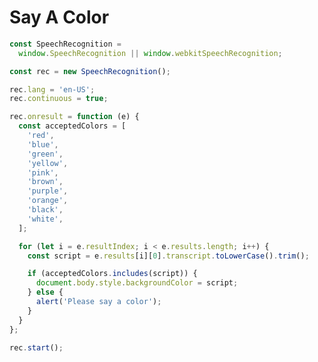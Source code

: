 <!DOCTYPE html>
<html lang="en">
  <head>
    <meta charset="UTF-8" />
    <meta name="viewport" content="width=device-width, initial-scale=1.0" />
    <meta http-equiv="X-UA-Compatible" content="ie=edge" />
    <title>Web Speech API</title>
    <script src="script.js" defer></script>
    <link rel="stylesheet" href="style.css" />
  </head>
  <body>
    <h1>Say A Color</h1>
  </body>
</html>

```js
const SpeechRecognition =
  window.SpeechRecognition || window.webkitSpeechRecognition;

const rec = new SpeechRecognition();

rec.lang = 'en-US';
rec.continuous = true;

rec.onresult = function (e) {
  const acceptedColors = [
    'red',
    'blue',
    'green',
    'yellow',
    'pink',
    'brown',
    'purple',
    'orange',
    'black',
    'white',
  ];

  for (let i = e.resultIndex; i < e.results.length; i++) {
    const script = e.results[i][0].transcript.toLowerCase().trim();

    if (acceptedColors.includes(script)) {
      document.body.style.backgroundColor = script;
    } else {
      alert('Please say a color');
    }
  }
};

rec.start();
